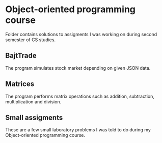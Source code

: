 # Object-oriented programming course

Folder contains solutions to assigments I was working on during second semester of CS studies. 

## BajtTrade

The program simulates stock market depending on given JSON data.

## Matrices 

The program performs matrix operations such as addition, subtraction, multiplication and division.

## Small assigments

These are a few small laboratory problems I was told to do during my Object-oriented programming course.
